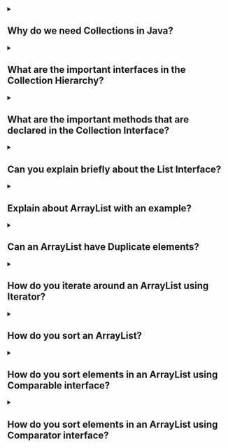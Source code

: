 <details><summary>
	
## Why do we need Collections in Java?
</summary>
A framework is a set of classes and interfaces which provide a ready-made architecture. In order to implement a new feature or a class, there is no need to define a framework. However, an optimal object-oriented design always includes a framework with a collection of classes such that all the classes perform the same kind of task. Before Collection Framework(or before JDK 1.2) was introduced, the standard methods for grouping Java objects (or collections) were Arrays or Vectors, or Hash tables. All of these collections had no common interface. Therefore, though the main aim of all the collections is the same, the implementation of all these collections was defined independently and had no correlation among them. And also, it is very difficult for the users to remember all the different methods, syntax, and constructors present in every collection class.

Collection Framework is a powerful framework in java. This framework defines the most common methods that can be used for any collection of objects. But the question arises that we have an array concept in java then why we need collection framework in java? Now let’s see that why we need collection framework in java with some valid points of difference between array and collection.
</details>
<details><summary>
	
## What are the important interfaces in the Collection Hierarchy?
</summary>
The Java Collections Framework provides several important interfaces in its collection hierarchy. These interfaces define common behaviors and operations that are shared among different types of collections. Here are some of the important interfaces in the Collection Hierarchy:

- **Collection** This is the root interface in the collection hierarchy. It defines the basic operations that are common to all collections, such as adding, removing, and querying elements. The Collection interface extends the Iterable interface, which enables iteration over the elements in the collection.

- **List** The List interface represents an ordered collection of elements where duplicate elements are allowed. It provides additional operations for element insertion, removal, and retrieval at specific positions. Implementations of List include ArrayList, LinkedList, and Vector.

- **Set** The Set interface represents a collection that does not allow duplicate elements. It defines methods for adding and removing elements, as well as checking for the presence of specific elements. Common implementations of Set are HashSet, TreeSet, and LinkedHashSet.

- **Queue** The Queue interface models a collection that follows the FIFO (First-In-First-Out) principle. It provides methods for adding elements at the end and removing elements from the beginning of the queue. The Queue interface extends the Collection interface and includes additional methods for queue-specific operations. Implementations of Queue include LinkedList, PriorityQueue, and ArrayDeque.

- **Map** The Map interface represents a mapping between keys and values, where each key is unique. It allows you to store and retrieve values based on their associated keys. The Map interface provides methods for adding, removing, and accessing key-value pairs. Common implementations of Map are HashMap, TreeMap, and LinkedHashMap.

- **Iterator** The Iterator interface provides a way to iterate over the elements in a collection. It defines methods for checking if there are more elements, retrieving the next element, and removing elements during iteration.

These interfaces, along with their respective implementations, form the foundation of the Java Collections Framework. They provide a wide range of functionality for working with collections and enable you to choose the most appropriate collection type based on your specific requirements.
</details>
<details><summary>
	
## What are the important methods that are declared in the Collection Interface?
</summary>
The Collection interface in the Java Collections Framework defines a set of common methods that are shared by all collection types. Here are some of the important methods declared in the Collection interface:

- **int size()** Returns the number of elements in the collection.

- **boolean isEmpty()** Checks if the collection is empty (contains no elements).

- **boolean contains(Object obj)** Checks if the collection contains the specified object.

- **boolean add(E obj)** Adds the specified element to the collection.

- **boolean remove(Object obj)** Removes a single instance of the specified object from the collection.

- **boolean containsAll(Collection<?> c)** Checks if the collection contains all the elements in the specified collection.

- **boolean addAll(Collection<? extends E> c)** Adds all the elements from the specified collection to the collection.

- **boolean removeAll(Collection<?> c)** Removes all the elements in the specified collection from the collection.

- **boolean retainAll(Collection<?> c)** Removes all elements from the collection except those that are present in the specified collection.

- **void clear()** Removes all elements from the collection.

- **Object[] toArray()** Returns an array containing all the elements in the collection.

- **<T> T[] toArray(T[] a)** Returns an array containing all the elements in the collection, using the provided array if it is large enough. The runtime type of the returned array is the same as the specified array.

- **Iterator<E> iterator()** Returns an iterator over the elements in the collection, allowing sequential access to the elements.

These methods provide the basic operations for adding, removing, querying, and manipulating elements in a collection. Implementations of the Collection interface, such as ArrayList, HashSet, and LinkedList, provide their own specific implementations of these methods to suit their respective collection types.

It's important to note that the Collection interface does not specify methods for indexed access or positional operations. For those functionalities, you would typically use the List interface, which extends Collection and provides additional methods for working with ordered collections.
</details>
<details><summary>
	
## Can you explain briefly about the List Interface?
</summary>
The List interface is a fundamental part of the Java Collections Framework. It represents an ordered collection of elements, allowing duplicate values and maintaining the insertion order. In other words, a List is an ordered sequence of elements that can be accessed by their index.

Here are some key characteristics of the List interface:

- **Ordered** Elements in a List are arranged in a specific order. The order of elements is typically determined by the order of their insertion into the List.

- **Indexed Access** Each element in a List has an associated index value starting from 0. This allows for efficient random access to elements by their index. You can retrieve, update, or remove elements using their index.

- **Duplicates** Unlike some other collection types, Lists allow duplicate elements. It means you can have multiple occurrences of the same value within a List.

The List interface defines several methods to work with lists, including:

- **Adding and removing elements** You can add elements to the List using methods like add() and addAll(), and remove elements using remove() or removeAll(). The List interface also provides methods for removing elements at specific indices.

- **Accessing elements** You can access elements by their index using get(). The size of the List can be obtained using size().

- **Searching and sorting** The List interface includes methods such as contains(), indexOf(), and lastIndexOf() to search for elements within the list. It also provides a sort() method to sort the elements of the List.

- **Iterating over elements** You can iterate over the elements of a List using traditional for loops, enhanced for loops, or the Iterator and ListIterator interfaces.

- **Modifying elements** The List interface provides methods to modify elements at specific indices using set(), which allows you to update an element at a given position.

Several classes in Java implement the List interface, such as ArrayList, LinkedList, and Vector. These classes provide different implementations with varying performance characteristics and usage scenarios.

By utilizing the List interface, you can easily work with ordered collections of elements, perform operations like insertion, deletion, retrieval, and modification efficiently.
</details>
<details><summary>
	
## Explain about ArrayList with an example?
</summary>
The ArrayList class in Java is an implementation of the List interface that uses a dynamically resizable array to store elements. It provides a flexible and efficient way to work with ordered collections of objects. Let's walk through an example to understand how ArrayList works:

      import java.util.ArrayList;

      public class ArrayListExample {
          public static void main(String[] args) {
              // Create an ArrayList to store integers
              ArrayList<Integer> numbers = new ArrayList<>();

              // Add elements to the ArrayList
              numbers.add(10);
              numbers.add(20);
              numbers.add(30);
              numbers.add(40);

              // Access elements by index
              System.out.println("Element at index 2: " + numbers.get(2));  // Output: 30

              // Update an element at a specific index
              numbers.set(1, 25);
              System.out.println("Updated element at index 1: " + numbers.get(1));  // Output: 25

              // Remove an element by value
              numbers.remove(Integer.valueOf(30));

              // Remove an element by index
              numbers.remove(0);

              // Iterate over the elements using a for-each loop
              for (Integer number : numbers) {
                  System.out.println(number);
              }
          }
      }

</details>
<details><summary>
	
## Can an ArrayList have Duplicate elements?
</summary>
Yes, an ArrayList can have duplicate elements. The ArrayList class allows duplicate elements, meaning you can add multiple occurrences of the same value to the list.

Here's an example to demonstrate adding duplicate elements to an ArrayList:
      
      import java.util.ArrayList;

      public class ArrayListExample {
          public static void main(String[] args) {
              ArrayList<String> fruits = new ArrayList<>();

              // Adding duplicate elements
              fruits.add("apple");
              fruits.add("banana");
              fruits.add("apple");
              fruits.add("orange");
              fruits.add("banana");

              System.out.println(fruits);
          }
      }

In this example, we create an ArrayList named fruits to store strings. We add multiple elements to the list, including duplicates such as "apple" and "banana". When we print the ArrayList, it will display all the elements, including the duplicate ones:

</details>
<details><summary>
	
## How do you iterate around an ArrayList using Iterator?
</summary>
To iterate over an ArrayList using an Iterator, you can follow these steps:

1. Create an instance of the ArrayList and add elements to it.
2. Obtain an Iterator object by calling the iterator() method on the ArrayList.
3. Use the hasNext() method of the Iterator to check if there are more elements in the ArrayList.
4. Inside a loop, use the next() method of the Iterator to retrieve the next element.
5. Perform the desired operations with each element within the loop.
Here's an example that demonstrates iterating over an ArrayList using an Iterator:

          import java.util.ArrayList;
          import java.util.Iterator;
          public class ArrayListIteratorExample {
            public static void main(String[] args) {
              ArrayList<String> fruits = new ArrayList<>();
              // Add elements to the ArrayList
              fruits.add("apple");
              fruits.add("banana");
              fruits.add("orange");

              // Obtain an Iterator object
              Iterator<String> iterator = fruits.iterator();

              // Iterate over the ArrayList using the Iterator
              while (iterator.hasNext()) {
                  String fruit = iterator.next();
                  System.out.println(fruit);
              }
            }
          }

</details>
<details><summary>
	
## How do you sort an ArrayList?
</summary>
To sort an ArrayList in Java, you can use the Collections.sort() method. The Collections class provides a static sort() method that allows you to sort a List in ascending order based on the natural ordering of its elements or a specified comparator.

Here's an example that demonstrates sorting an ArrayList of integers:

        import java.util.ArrayList;
        import java.util.Collections;
        import java.util.Comparator;

        public class ArrayListSortExample {
            public static void main(String[] args) {
                ArrayList<String> fruits = new ArrayList<>();

                // Add elements to the ArrayList
                fruits.add("apple");
                fruits.add("banana");
                fruits.add("orange");
                fruits.add("pear");

                // Sort the ArrayList in acending order
                Collections.sort(fruits);

                // Print the sorted ArrayList
                System.out.println(fruits);

                // Sort the ArrayList in descending order
                Collections.sort(fruits, Comparator.reverseOrder());

                // Print the sorted ArrayList
                System.out.println(fruits);
            }
        }

</details>
<details><summary>
	
## How do you sort elements in an ArrayList using Comparable interface?
</summary>
To sort elements in an ArrayList using the Comparable interface, you need to implement the Comparable interface in the class of the elements you want to sort. The Comparable interface provides a method called compareTo() that defines the natural ordering of objects.

Here's an example that demonstrates sorting an ArrayList of custom objects using the Comparable interface:

        import java.util.ArrayList;
        import java.util.Collections;

        public class Student implements Comparable<Student> {
            private int id;
            private String name;

            public Student(int id, String name) {
                this.id = id;
                this.name = name;
            }

            public int getId() {
                return id;
            }

            public String getName() {
                return name;
            }

            @Override
            public int compareTo(Student other) {
                // Compare students based on their IDs
                return Integer.compare(this.id, other.id);
            }

            @Override
            public String toString() {
                return "Student{" +
                        "id=" + id +
                        ", name='" + name + '\'' +
                        '}';
            }

            public static void main(String[] args) {
                ArrayList<Student> students = new ArrayList<>();
                students.add(new Student(2, "Alice"));
                students.add(new Student(1, "Bob"));
                students.add(new Student(3, "Charlie"));

                // Sort the ArrayList
                Collections.sort(students);

                // Print the sorted ArrayList
                System.out.println(students);
            }
        }

</details>
<details><summary>
	
## How do you sort elements in an ArrayList using Comparator interface?
</summary>
To sort elements in an ArrayList using the Comparator interface, you need to create a separate class that implements the Comparator interface or use an anonymous class or lambda expression. The Comparator interface allows you to define custom comparison logic for sorting objects.

Here's an example that demonstrates sorting an ArrayList of custom objects using the Comparator interface:

        import java.util.ArrayList;
        import java.util.Collections;
        import java.util.Comparator;

        public class Student {
            private int id;
            private String name;

            public Student(int id, String name) {
                this.id = id;
                this.name = name;
            }

            public int getId() {
                return id;
            }

            public String getName() {
                return name;
            }

            @Override
            public String toString() {
                return "Student{" +
                        "id=" + id +
                        ", name='" + name + '\'' +
                        '}';
            }

            public static void main(String[] args) {
                ArrayList<Student> students = new ArrayList<>();
                students.add(new Student(2, "Alice"));
                students.add(new Student(1, "Bob"));
                students.add(new Student(3, "Charlie"));

                // Create a Comparator to sort students based on their IDs
                Comparator<Student> idComparator = new Comparator<Student>() {
                    @Override
                    public int compare(Student s1, Student s2) {
                        return Integer.compare(s1.getId(), s2.getId());
                    }
                };

                // Sort the ArrayList using the Comparator
                Collections.sort(students, idComparator);

                // Print the sorted ArrayList
                System.out.println(students);
            }
        }

</details>